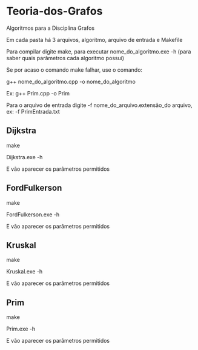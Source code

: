 # Teoria-dos-Grafos
Algoritmos para a Disciplina Grafos

Em cada pasta há 3 arquivos, algoritmo, arquivo de entrada e Makefile

Para compilar digite make, para executar nome_do_algoritmo.exe -h (para saber quais parâmetros cada algoritmo possui)

Se por acaso o comando make falhar, use o comando:

g++ nome_do_algoritmo.cpp -o nome_do_algoritmo

Ex: g++ Prim.cpp -o Prim

Para o arquivo de entrada digite -f nome_do_arquivo.extensão_do arquivo, ex: -f PrimEntrada.txt

## Dijkstra

make

Dijkstra.exe -h

E vão aparecer os parâmetros permitidos

## FordFulkerson

make

FordFulkerson.exe -h

E vão aparecer os parâmetros permitidos

## Kruskal

make

Kruskal.exe -h

E vão aparecer os parâmetros permitidos

## Prim

make

Prim.exe -h

E vão aparecer os parâmetros permitidos
